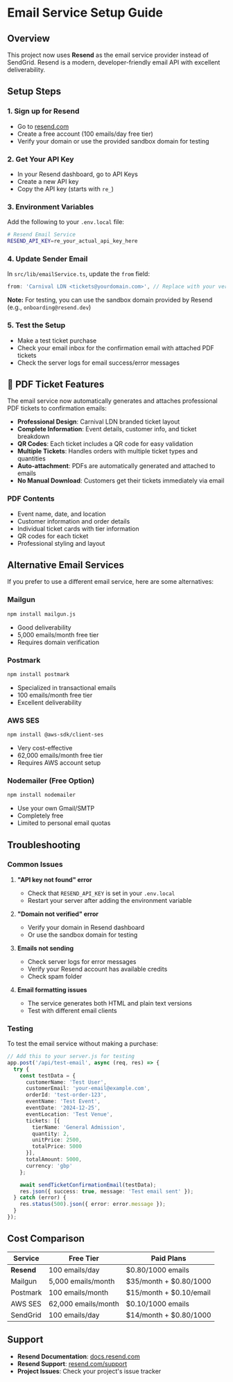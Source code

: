 # Email Service Setup Guide

## Overview
This project now uses **Resend** as the email service provider instead of SendGrid. Resend is a modern, developer-friendly email API with excellent deliverability.

## Setup Steps

### 1. Sign up for Resend
- Go to [resend.com](https://resend.com)
- Create a free account (100 emails/day free tier)
- Verify your domain or use the provided sandbox domain for testing

### 2. Get Your API Key
- In your Resend dashboard, go to API Keys
- Create a new API key
- Copy the API key (starts with `re_`)

### 3. Environment Variables
Add the following to your `.env.local` file:

```bash
# Resend Email Service
RESEND_API_KEY=re_your_actual_api_key_here
```

### 4. Update Sender Email
In `src/lib/emailService.ts`, update the `from` field:

```typescript
from: 'Carnival LDN <tickets@yourdomain.com>', // Replace with your verified domain
```

**Note:** For testing, you can use the sandbox domain provided by Resend (e.g., `onboarding@resend.dev`)

### 5. Test the Setup
- Make a test ticket purchase
- Check your email inbox for the confirmation email with attached PDF tickets
- Check the server logs for email success/error messages

## 🎫 PDF Ticket Features

The email service now automatically generates and attaches professional PDF tickets to confirmation emails:

- **Professional Design**: Carnival LDN branded ticket layout
- **Complete Information**: Event details, customer info, and ticket breakdown
- **QR Codes**: Each ticket includes a QR code for easy validation
- **Multiple Tickets**: Handles orders with multiple ticket types and quantities
- **Auto-attachment**: PDFs are automatically generated and attached to emails
- **No Manual Download**: Customers get their tickets immediately via email

### PDF Contents
- Event name, date, and location
- Customer information and order details
- Individual ticket cards with tier information
- QR codes for each ticket
- Professional styling and layout

## Alternative Email Services

If you prefer to use a different email service, here are some alternatives:

### Mailgun
```bash
npm install mailgun.js
```
- Good deliverability
- 5,000 emails/month free tier
- Requires domain verification

### Postmark
```bash
npm install postmark
```
- Specialized in transactional emails
- 100 emails/month free tier
- Excellent deliverability

### AWS SES
```bash
npm install @aws-sdk/client-ses
```
- Very cost-effective
- 62,000 emails/month free tier
- Requires AWS account setup

### Nodemailer (Free Option)
```bash
npm install nodemailer
```
- Use your own Gmail/SMTP
- Completely free
- Limited to personal email quotas

## Troubleshooting

### Common Issues

1. **"API key not found" error**
   - Check that `RESEND_API_KEY` is set in your `.env.local`
   - Restart your server after adding the environment variable

2. **"Domain not verified" error**
   - Verify your domain in Resend dashboard
   - Or use the sandbox domain for testing

3. **Emails not sending**
   - Check server logs for error messages
   - Verify your Resend account has available credits
   - Check spam folder

4. **Email formatting issues**
   - The service generates both HTML and plain text versions
   - Test with different email clients

### Testing

To test the email service without making a purchase:

```typescript
// Add this to your server.js for testing
app.post('/api/test-email', async (req, res) => {
  try {
    const testData = {
      customerName: 'Test User',
      customerEmail: 'your-email@example.com',
      orderId: 'test-order-123',
      eventName: 'Test Event',
      eventDate: '2024-12-25',
      eventLocation: 'Test Venue',
      tickets: [{
        tierName: 'General Admission',
        quantity: 2,
        unitPrice: 2500,
        totalPrice: 5000
      }],
      totalAmount: 5000,
      currency: 'gbp'
    };

    await sendTicketConfirmationEmail(testData);
    res.json({ success: true, message: 'Test email sent' });
  } catch (error) {
    res.status(500).json({ error: error.message });
  }
});
```

## Cost Comparison

| Service | Free Tier | Paid Plans |
|---------|-----------|------------|
| **Resend** | 100 emails/day | $0.80/1000 emails |
| Mailgun | 5,000 emails/month | $35/month + $0.80/1000 |
| Postmark | 100 emails/month | $15/month + $0.10/email |
| AWS SES | 62,000 emails/month | $0.10/1000 emails |
| SendGrid | 100 emails/day | $14/month + $0.80/1000 |

## Support

- **Resend Documentation**: [docs.resend.com](https://docs.resend.com)
- **Resend Support**: [resend.com/support](https://resend.com/support)
- **Project Issues**: Check your project's issue tracker
